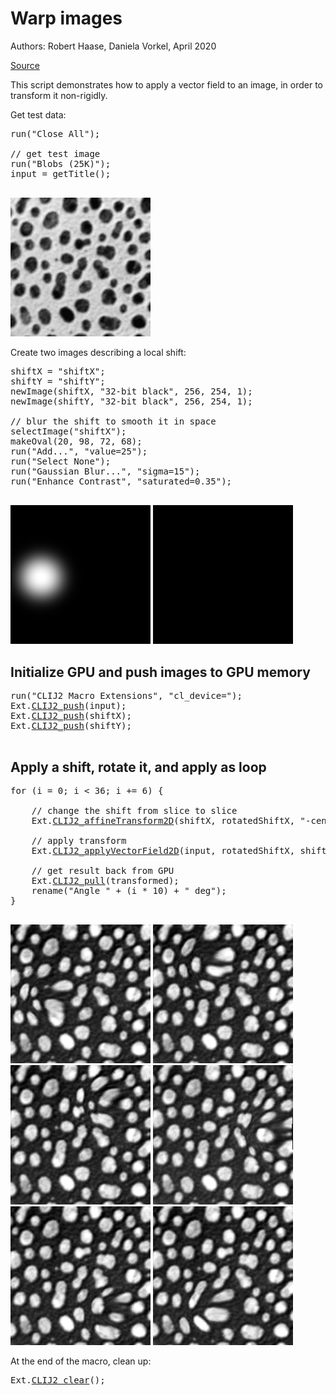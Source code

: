 

# Warp images
Authors: Robert Haase, Daniela Vorkel, April 2020

[Source](https://github.com/clij/clij2-docs/tree/master/src/main/macro/applyVectorFieldMD.ijm)

This script demonstrates how to apply a vector field
to an image, in order to transform it non-rigidly.


Get test data:

<pre class="highlight">
run("Close All");

// get test image
run("Blobs (25K)");
input = getTitle();

</pre>
<a href="image_1588705395527.png"><img src="image_1588705395527.png" width="224" alt="blobs.gif"/></a>

Create two images describing a local shift:

<pre class="highlight">
shiftX = "shiftX";
shiftY = "shiftY";
newImage(shiftX, "32-bit black", 256, 254, 1);
newImage(shiftY, "32-bit black", 256, 254, 1);

// blur the shift to smooth it in space
selectImage("shiftX");
makeOval(20, 98, 72, 68);
run("Add...", "value=25");
run("Select None");
run("Gaussian Blur...", "sigma=15");
run("Enhance Contrast", "saturated=0.35");

</pre>
<a href="image_1588705395688.png"><img src="image_1588705395688.png" width="224" alt="shiftX"/></a>
<a href="image_1588705395699.png"><img src="image_1588705395699.png" width="224" alt="shiftY"/></a>

## Initialize GPU and push images to GPU memory

<pre class="highlight">
run("CLIJ2 Macro Extensions", "cl_device=");
Ext.<a href="https://clij.github.io/clij2-docs/reference_push">CLIJ2_push</a>(input);
Ext.<a href="https://clij.github.io/clij2-docs/reference_push">CLIJ2_push</a>(shiftX);
Ext.<a href="https://clij.github.io/clij2-docs/reference_push">CLIJ2_push</a>(shiftY);

</pre>

## Apply a shift, rotate it, and apply as loop

<pre class="highlight">
for (i = 0; i < 36; i += 6) {

	// change the shift from slice to slice
	Ext.<a href="https://clij.github.io/clij2-docs/reference_affineTransform2D">CLIJ2_affineTransform2D</a>(shiftX, rotatedShiftX, "-center rotate=" + (i * 10) + " center");
	
	// apply transform
	Ext.<a href="https://clij.github.io/clij2-docs/reference_applyVectorField2D">CLIJ2_applyVectorField2D</a>(input, rotatedShiftX, shiftY, transformed);

	// get result back from GPU
	Ext.<a href="https://clij.github.io/clij2-docs/reference_pull">CLIJ2_pull</a>(transformed);
	rename("Angle " + (i * 10) + " deg");
}

</pre>
<a href="image_1588705395903.png"><img src="image_1588705395903.png" width="224" alt="Angle 0 deg"/></a>
<a href="image_1588705395967.png"><img src="image_1588705395967.png" width="224" alt="Angle 60 deg"/></a>
<a href="image_1588705396027.png"><img src="image_1588705396027.png" width="224" alt="Angle 120 deg"/></a>
<a href="image_1588705396088.png"><img src="image_1588705396088.png" width="224" alt="Angle 180 deg"/></a>
<a href="image_1588705396149.png"><img src="image_1588705396149.png" width="224" alt="Angle 240 deg"/></a>
<a href="image_1588705396209.png"><img src="image_1588705396209.png" width="224" alt="Angle 300 deg"/></a>

At the end of the macro, clean up:

<pre class="highlight">
Ext.<a href="https://clij.github.io/clij2-docs/reference_clear">CLIJ2_clear</a>();
</pre>




